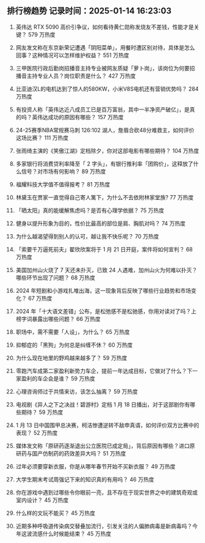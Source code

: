 
## 排行榜趋势 记录时间：2025-01-14 16:23:03
  
  1. 英伟达 RTX 5090 高价引争议，如何看待黄仁勋称发烧友不差钱，性能才是关键？ 579 万热度
    
  2. 网友发文称在东京新荣记遭遇「阴阳菜单」，用餐时遭区别对待，具体是怎么回事？这种情况可以怎样维护权益？ 551 万热度
    
  3. 三甲医院行政后勤岗招播音主持专业被网友质疑「萝卜岗」，该岗位为何要招播音主持专业人员？岗位职责是什么？ 427 万热度
    
  4. 比亚迪汉L的电机达到了惊人的580KW，小米V8S电机还有营销优势吗？ 284 万热度
    
  5. 有投资人称「英伟达近八成员工已是百万富翁，其中一半净资产破亿」，是真的吗？英伟达成功的原因有哪些？ 157 万热度
    
  6. 24-25赛季NBA常规赛马刺 126:102 湖人，詹眉合砍48分难救主，如何评价这场比赛？ 111 万热度
    
  7. 张雨绮主演的《笑傲江湖》定档除夕，你对这部电影有哪些期待？ 104 万热度
    
  8. 多家银行将消费贷利率降至「 2 字头」，有银行推利率「团购价」，这释放了什么信号？对市场有何影响？ 89 万热度
    
  9. 福耀科技大学值不值得报考？ 81 万热度
    
  10. 林黛玉在贾家一直觉得自己寄人篱下，为什么不去依附林家堂族? 77 万热度
    
  11. 「晒太阳」真的能缓解焦虑吗？是否有心理学依据？ 75 万热度
    
  12. 健身以提升形象为目的，性价比最高的部位是肩、胸肌对吗？ 74 万热度
    
  13. 为什么越渴望得到别人的认可，越让我不快乐呢？ 70 万热度
    
  14. 「索要千万逼死前夫」翟欣欣案将于 1 月 21 日开庭，案件将如何宣判？ 68 万热度
    
  15. 美国加州山火烧了 7 天还未扑灭，已致 24 人遇难，加州山火为何难以扑灭？哪些环节出现了问题？ 68 万热度
    
  16. 2024 年短剧和小游戏扎堆出海，这一现象背后反映了哪些行业趋势和市场变化？ 67 万热度
    
  17. 2024 年「十大语文差错」公布，是松弛感不是松驰感，你用对读对了吗？上榜字词暴露出哪些问题？ 66 万热度
    
  18. 职场中，需不需要「人设」，为什么？ 65 万热度
    
  19. 抑郁症的「黑狗」为何总是纠缠不休？ 60 万热度
    
  20. 为什么现在地里的野鸡越来越多了？ 59 万热度
    
  21. 零跑汽车成第二家盈利新势力车企，提前一年达成目标，它做对了什么？下一家盈利的车企会是谁？ 59 万热度
    
  22. 心理咨询师过于共情来访，该怎么抽离？ 59 万热度
    
  23. 电视剧《异人之下之决战！碧游村》定档 1 月 18 日播出，对于这部剧你有哪些期待？ 59 万热度
    
  24. 1 月 13 日中国围甲总决赛，柯洁惨遭逆转不敌申真谞，如何评价双方比赛中的表现？ 52 万热度
    
  25. 媒体发文称「原研药逐渐退出公立医院已成定局」，背后原因有哪些？进口原研药与国产仿制药的药效差异大吗？ 51 万热度
    
  26. 过年必须要穿新衣服，你是从哪年春节开始不买新衣服？ 49 万热度
    
  27. 大学生期末考试周强记下来的知识真的有用吗？ 46 万热度
    
  28. 你在游戏中遇到过哪些令你眼前一亮，且不存在于现实世界之中的建筑奇观或室内设计？ 45 万热度
    
  29. 什么样的文玩不能买？ 45 万热度
    
  30. 近期多种呼吸道传染病交替叠加流行，引发关注的人偏肺病毒是新病毒吗？今年这波流感什么时候能结束？ 45 万热度
    